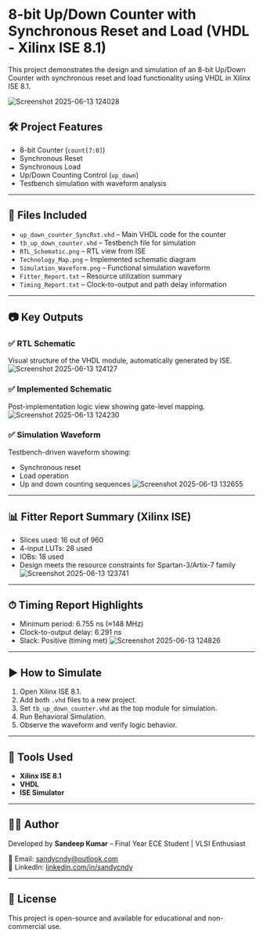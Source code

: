 
# 8-bit Up/Down Counter with Synchronous Reset and Load (VHDL - Xilinx ISE 8.1)

This project demonstrates the design and simulation of an 8-bit Up/Down Counter with synchronous reset and load functionality using VHDL in Xilinx ISE 8.1.

![Screenshot 2025-06-13 124028](https://github.com/user-attachments/assets/277b6176-ce72-4fda-9bbf-750b1ff8cbdd)

## 🛠️ Project Features
- 8-bit Counter (`count[7:0]`)
- Synchronous Reset
- Synchronous Load
- Up/Down Counting Control (`up_down`)
- Testbench simulation with waveform analysis

---

## 📁 Files Included
- `up_down_counter_SyncRst.vhd` – Main VHDL code for the counter
- `tb_up_down_counter.vhd` – Testbench file for simulation
- `RTL_Schematic.png` – RTL view from ISE
- `Technology_Map.png` – Implemented schematic diagram
- `Simulation_Waveform.png` – Functional simulation waveform
- `Fitter_Report.txt` – Resource utilization summary
- `Timing_Report.txt` – Clock-to-output and path delay information

---

## 📷 Key Outputs

### ✅ RTL Schematic
Visual structure of the VHDL module, automatically generated by ISE.
![Screenshot 2025-06-13 124127](https://github.com/user-attachments/assets/537b2292-2d3b-46c3-8ea1-d458df389d5e)

### ✅ Implemented Schematic
Post-implementation logic view showing gate-level mapping.
![Screenshot 2025-06-13 124230](https://github.com/user-attachments/assets/161beabc-8fa3-4e22-9482-79a4ba55aee7)

### ✅ Simulation Waveform
Testbench-driven waveform showing:
- Synchronous reset
- Load operation
- Up and down counting sequences
![Screenshot 2025-06-13 132655](https://github.com/user-attachments/assets/be6a980a-66bc-4c8b-aa06-af5f08426ad8)
---

## 📊 Fitter Report Summary (Xilinx ISE)
- Slices used: 16 out of 960
- 4-input LUTs: 28 used
- IOBs: 18 used
- Design meets the resource constraints for Spartan-3/Artix-7 family
![Screenshot 2025-06-13 123741](https://github.com/user-attachments/assets/e54ee8fd-a84b-476c-adc6-88fe90bf5544)
---

## ⏱ Timing Report Highlights
- Minimum period: 6.755 ns (≈148 MHz)
- Clock-to-output delay: 6.291 ns
- Slack: Positive (timing met)
![Screenshot 2025-06-13 124826](https://github.com/user-attachments/assets/12b3d7f5-b593-4376-8915-d895e135e0ce)
---

## ▶️ How to Simulate
1. Open Xilinx ISE 8.1.
2. Add both `.vhd` files to a new project.
3. Set `tb_up_down_counter.vhd` as the top module for simulation.
4. Run Behavioral Simulation.
5. Observe the waveform and verify logic behavior.

---

## 📌 Tools Used
- **Xilinx ISE 8.1**
- **VHDL**
- **ISE Simulator**

---

## 👨‍💻 Author
Developed by **Sandeep Kumar** – Final Year ECE Student | VLSI Enthusiast

📩 Email: [sandycndy@outlook.com](mailto:sandycndy@outlook.com)  
🔗 LinkedIn: [linkedin.com/in/sandycndy](https://www.linkedin.com/in/sandeepkumar2612/)

---

## 📎 License
This project is open-source and available for educational and non-commercial use.
```

